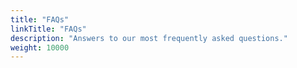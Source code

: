 ```yaml
---
title: "FAQs"
linkTitle: "FAQs"
description: "Answers to our most frequently asked questions."
weight: 10000
---
```

